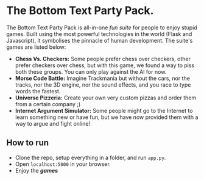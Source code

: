 # The Bottom Text Party Pack.

The Bottom Text Party Pack is all-in-one *fun suite* for people to enjoy stupid games. Built using the most powerful technologies in the world (Flask and Javascript), it symbolises the pinnacle of human development. The suite's games are listed below:

- **Chess Vs. Checkers:** Some people prefer chess over checkers, other prefer checkers over chess, but with this game, we found a way to piss both these groups. You can only play against the AI for now.
- **Morse Code Battle:** Imagine Trackmania but without the cars, nor the tracks, nor the 3D engine, nor the sound effects, and you race to type words the fastest.
- **Universe Pizzeria:** Create your own very custom pizzas and order them from a certain company ;)
- **Internet Argument Simulator:** Some people might go to the Internet to learn something new or have fun, but we have now provided them with a way to argue and fight online!

## How to run

- Clone the repo, setup everything in a folder, and run `app.py`.
- Open `localhost:5000` in your browser.
- Enjoy the ***__games__***
